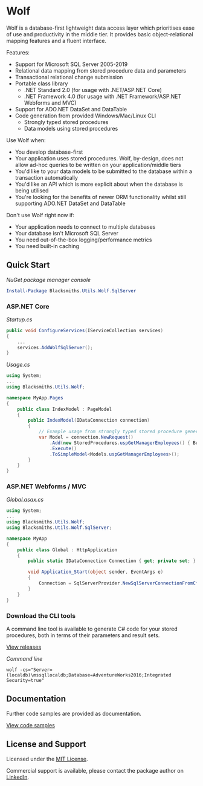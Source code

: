 # Wolf
Wolf is a database-first lightweight data access layer which prioritises ease of use and productivity in the middle tier. It provides basic object-relational mapping features and a fluent interface.

Features:
* Support for Microsoft SQL Server 2005-2019
* Relational data mapping from stored procedure data and parameters
* Transactional relational change submission
* Portable class library
    * .NET Standard 2.0 (for usage with .NET/ASP.NET Core)
    * .NET Framework 4.0 (for usage with .NET Framework/ASP.NET Webforms and MVC)
* Support for ADO.NET DataSet and DataTable
* Code generation from provided Windows/Mac/Linux CLI
    * Strongly typed stored procedures
    * Data models using stored procedures

Use Wolf when:
* You develop database-first
* Your application uses stored procedures. Wolf, by-design, does not allow ad-hoc queries to be written on your application/middle tiers
* You'd like to your data models to be submitted to the database within a transaction automatically
* You'd like an API which is more explicit about when the database is being utilised
* You're looking for the benefits of newer ORM functionality whilst still supporting ADO.NET DataSet and DataTable

Don't use Wolf right now if:
* Your application needs to connect to multiple databases
* Your database isn't Microsoft SQL Server
* You need out-of-the-box logging/performance metrics
* You need built-in caching

## Quick Start

*NuGet package manager console*
```powershell
Install-Package Blacksmiths.Utils.Wolf.SqlServer
```
### ASP.NET Core

*Startup.cs*
```csharp
public void ConfigureServices(IServiceCollection services)
{
    ...
    services.AddWolfSqlServer();
}
```
*Usage.cs*
```csharp
using System;
...
using Blacksmiths.Utils.Wolf;

namespace MyApp.Pages
{
    public class IndexModel : PageModel
    {
        public IndexModel(IDataConnection connection)
        {
            // Example usage from strongly typed stored procedure generated using Wolf CLI
            var Model = connection.NewRequest()
                .Add(new StoredProcedures.uspGetManagerEmployees() { BusinessEntityID = 2 })
                .Execute()
                .ToSimpleModel<Models.uspGetManagerEmployees>();
        }
    }
}
```

### ASP.NET Webforms / MVC

*Global.asax.cs*
```csharp
using System;
...
using Blacksmiths.Utils.Wolf;
using Blacksmiths.Utils.Wolf.SqlServer;

namespace MyApp
{
    public class Global : HttpApplication
    {
        public static IDataConnection Connection { get; private set; }

        void Application_Start(object sender, EventArgs e)
        {
            Connection = SqlServerProvider.NewSqlServerConnectionFromCfg();
        }
    }
}
```
### Download the CLI tools
A command line tool is available to generate C# code for your stored procedures, both in terms of their parameters and result sets.

[View releases](https://github.com/BlacksmithsTech/Wolf/releases)

*Command line*
```
wolf -cs="Server=(localdb)\mssqllocaldb;Database=AdventureWorks2016;Integrated Security=true"
```

## Documentation
Further code samples are provided as documentation.

[View code samples](https://github.com/BlacksmithsTech/Wolf/wiki/Samples)

## License and Support

Licensed under the [MIT License](https://github.com/BlacksmithsTech/Wolf/blob/master/LICENSE).

Commercial support is available, please contact the package author on [LinkedIn](https://www.linkedin.com/in/ihttphandler/).
